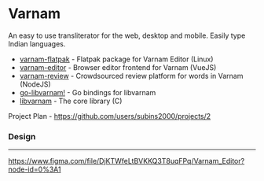 # Varnam

An easy to use transliterator for the web, desktop and mobile. Easily type Indian languages.

* [varnam-flatpak](https://github.com/subins2000/varnam-flatpak) - Flatpak package for Varnam Editor (Linux)
* [varnam-editor](https://github.com/thetronjohnson/varnam-editor) - Browser editor frontend for Varnam (VueJS)
* [varnam-review](https://github.com/subins2000/varnam-review) - Crowdsourced review platform for words in Varnam (NodeJS)
* [go-libvarnam!](https://github.com/athul/go-libvarnam) - Go bindings for libvarnam
* [libvarnam](https://github.com/subins2000/libvarnam) - The core library (C)

Project Plan -  https://github.com/users/subins2000/projects/2

### Design
---
https://www.figma.com/file/DjKTWfeLtBVKKQ3T8uqFPq/Varnam_Editor?node-id=0%3A1
